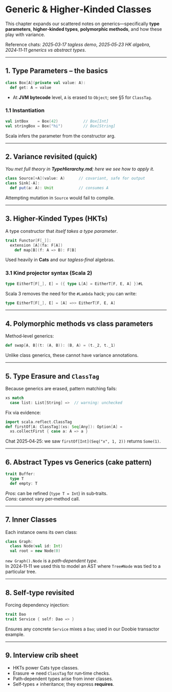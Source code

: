 # Generic & Higher‑Kinded Classes

This chapter expands our scattered notes on generics—specifically **type parameters**, **higher‑kinded types**, **polymorphic methods**, and how these play with variance.  

Reference chats: *2025‑03‑17 tagless demo*, *2025‑05‑23 HK algebra*, *2024‑11‑11 generics vs abstract types*.

---

## 1. Type Parameters – the basics
```scala
class Box[A](private val value: A):
  def get: A = value
```
* At **JVM bytecode** level, `A` is erased to `Object`; see §5 for `ClassTag`.

### 1.1 Instantiation
```scala
val intBox    = Box(42)           // Box[Int]
val stringBox = Box("hi")         // Box[String]
```
Scala infers the parameter from the constructor arg.

---

## 2. Variance revisited (quick)
*You met full theory in **TypeHierarchy.md**; here we see how to apply it.*

```scala
class Source[+A](value: A)      // covariant, safe for output
class Sink[-A]:
  def put(a: A): Unit           // consumes A
```
Attempting mutation in `Source` would fail to compile.

---

## 3. Higher‑Kinded Types (HKTs)
A type constructor that *itself takes a type parameter*.

```scala
trait Functor[F[_]]:
  extension [A](fa: F[A])
    def map[B](f: A => B): F[B]
```
Used heavily in **Cats** and our *tagless‑final* algebras.

### 3.1 Kind projector syntax (Scala 2)
```scala
type EitherT[F[_], E] = ({ type L[A] = EitherT[F, E, A] })#L
```
Scala 3 removes the need for the `#Lambda` hack; you can write:
```scala
type EitherT[F[_], E] = [A] =>> EitherT[F, E, A]
```

---

## 4. Polymorphic methods vs class parameters
Method‑level generics:
```scala
def swap[A, B](t: (A, B)): (B, A) = (t._2, t._1)
```
Unlike class generics, these cannot have variance annotations.

---

## 5. Type Erasure and `ClassTag`
Because generics are erased, pattern matching fails:
```scala
xs match
  case list: List[String] =>  // warning: unchecked
```
Fix via evidence:
```scala
import scala.reflect.ClassTag
def firstOf[A: ClassTag](xs: Seq[Any]): Option[A] =
  xs.collectFirst { case a: A => a }
```
Chat 2025‑04‑25: we saw `firstOf[Int](Seq("x", 1, 2))` returns `Some(1)`.

---

## 6. Abstract Types vs Generics (cake pattern)
```scala
trait Buffer:
  type T
  def empty: T
```
*Pros*: can be refined (`type T = Int`) in sub‑traits.  
*Cons*: cannot vary per‑method call.

---

## 7. Inner Classes
Each instance owns its own class:
```scala
class Graph:
  class Node(val id: Int)
  val root = new Node(0)
```
`new Graph().Node` is a _path‑dependent type_.  
In 2024‑11‑11 we used this to model an AST where `Tree#Node` was tied to a particular tree.

---

## 8. Self‑type revisited
Forcing dependency injection:
```scala
trait Dao
trait Service { self: Dao => }
```
Ensures any concrete `Service` mixes a `Dao`; used in our Doobie transactor example.

---

## 9. Interview crib sheet
* HKTs power Cats type classes.  
* Erasure ⇒ need `ClassTag` for run‑time checks.  
* Path‑dependent types arise from inner classes.  
* Self‑types ≠ inheritance; they express **requires**.

